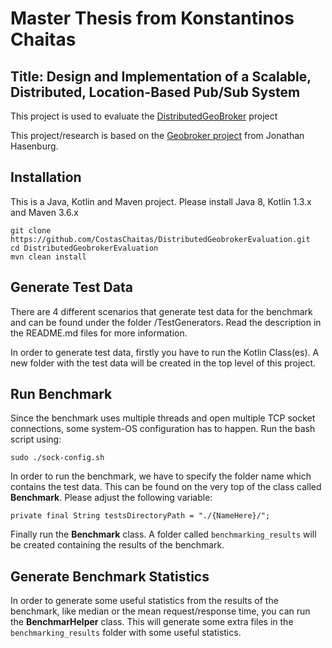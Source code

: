 # Master Thesis from Konstantinos Chaitas
 
## Title: Design and Implementation of a Scalable, Distributed, Location-Based Pub/Sub System

This project is used to evaluate the [DistributedGeoBroker](https://github.com/CostasChaitas/DistributedGeobroker) project

This project/research is based on the [Geobroker project](https://github.com/MoeweX/geobroker) from Jonathan Hasenburg.

## Installation

This is a Java, Kotlin and Maven project. Please install Java 8, Kotlin 1.3.x and Maven 3.6.x

```
git clone https://github.com/CostasChaitas/DistributedGeobrokerEvaluation.git
cd DistributedGeobrokerEvaluation
mvn clean install
```

## Generate Test Data

There are 4 different scenarios that generate test data for the benchmark and can be found under the folder /TestGenerators. Read the description in the README.md files for more information.

In order to generate test data, firstly you have to run the Kotlin Class(es). A new folder with the test data will be created in the top level of this project.


## Run Benchmark

Since the benchmark uses multiple threads and open multiple TCP socket connections, some system-OS configuration has to happen. Run the bash script using:
```
sudo ./sock-config.sh
```

In order to run the benchmark, we have to specify the folder name which contains the test data. This can be found on the very top of the class called **Benchmark**. Please adjust the following variable:
```
private final String testsDirectoryPath = "./{NameHere}/";
```

Finally run the **Benchmark** class. A folder called `benchmarking_results` will be created containing the results of the benchmark.

## Generate Benchmark Statistics

In order to generate some useful statistics from the results of the benchmark, like median or the mean request/response time, you can run the **BenchmarHelper** class. This will generate some extra files in the `benchmarking_results` folder with some useful statistics.
 




